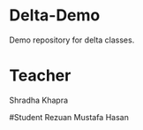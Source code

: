 # Delta-Demo
Demo repository for delta classes.

# Teacher 
Shradha Khapra

#Student
Rezuan Mustafa Hasan